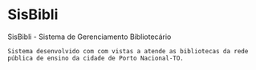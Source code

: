 # SisBibli
SisBibli -  Sistema de Gerenciamento Bibliotecário
    
    Sistema desenvolvido com com vistas a atende as bibliotecas da rede pública de ensino da cidade de Porto Nacional-TO.